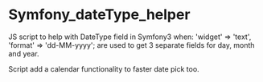 # Symfony_dateType_helper

JS script to help with DateType field in Symfony3 when:
'widget' => 'text',   'format' => 'dd-MM-yyyy'; 
are used to get 3 separate fields for day, month and year.

Script add a calendar functionality to faster date pick too.
